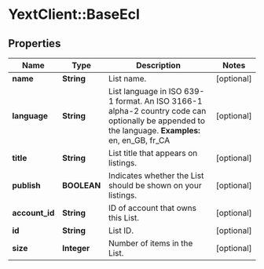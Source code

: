 # YextClient::BaseEcl

## Properties
Name | Type | Description | Notes
------------ | ------------- | ------------- | -------------
**name** | **String** | List name. | [optional] 
**language** | **String** | List language in ISO 639-1 format. An ISO 3166-1 alpha-2 country code can optionally be appended to the language.  **Examples:** en, en_GB, fr_CA  | [optional] 
**title** | **String** | List title that appears on listings. | [optional] 
**publish** | **BOOLEAN** | Indicates whether the List should be shown on your listings. | [optional] 
**account_id** | **String** | ID of account that owns this List. | [optional] 
**id** | **String** | List ID. | [optional] 
**size** | **Integer** | Number of items in the List. | [optional] 


